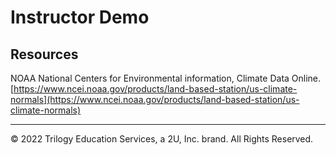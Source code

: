 # Instructor Demo

## Resources

NOAA National Centers for Environmental information, Climate Data Online. [https://www.ncei.noaa.gov/products/land-based-station/us-climate-normals](https://www.ncei.noaa.gov/products/land-based-station/us-climate-normals)

- - -

© 2022 Trilogy Education Services, a 2U, Inc. brand. All Rights Reserved.
